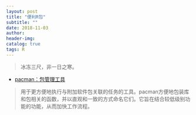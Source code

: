```yaml
---
layout: post
title: "便利R包"
subtitle: ""
date: 2018-11-03
author: 
header-img:
catalog: true
tags: R
---
```


> 冰冻三尺，非一日之寒。

- [pacman：包管理工具](https://mirrors.ustc.edu.cn/CRAN/web/packages/pacman/index.html)
> 用于更方便地执行与附加软件包关联的任务的工具。pacman方便地包装库和包相关的函数，并以直观和一致的方式命名它们。它旨在结合较低级别功能的功能，从而加快工作流程。